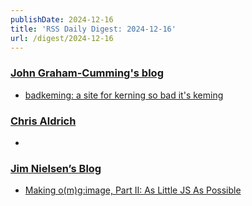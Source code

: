 ```yaml
---
publishDate: 2024-12-16
title: 'RSS Daily Digest: 2024-12-16'
url: /digest/2024-12-16
---
```


### [John Graham-Cumming's blog](http://blog.jgc.org/)

  * [badkeming: a site for kerning so bad it's keming](http://blog.jgc.org/feeds/8901769136152952921/comments/default)
  
### [Chris Aldrich](https://boffosocko.com/)

  * [](https://boffosocko.com/2024/12/15/55826811/)
  
### [Jim Nielsen’s Blog](https://blog.jim-nielsen.com/)

  * [Making o(m)g:image, Part II: As Little JS As Possible](https://blog.jim-nielsen.com/2024/making-omgimg-pt-ii/)
  
